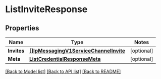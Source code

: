 # ListInviteResponse

## Properties
Name | Type | Notes
------------ | ------------- | -------------
**Invites** | [**[]IpMessagingV1ServiceChannelInvite**](ip_messaging.v1.service.channel.invite.md) | [optional] 
**Meta** | [**ListCredentialResponseMeta**](ListCredentialResponse_meta.md) | [optional] 

[[Back to Model list]](../README.md#documentation-for-models) [[Back to API list]](../README.md#documentation-for-api-endpoints) [[Back to README]](../README.md)


